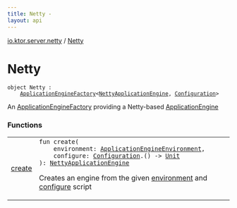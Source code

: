 ```yaml
---
title: Netty - 
layout: api
---
```


<div class='api-docs-breadcrumbs'><a href="../index.html">io.ktor.server.netty</a> / <a href="./index.html">Netty</a></div>

# Netty

<div class="signature"><code><span class="keyword">object </span><span class="identifier">Netty</span>&nbsp;<span class="symbol">:</span>&nbsp;<br/>&nbsp;&nbsp;&nbsp;&nbsp;<a href="../../io.ktor.server.engine/-application-engine-factory/index.html"><span class="identifier">ApplicationEngineFactory</span></a><span class="symbol">&lt;</span><a href="../-netty-application-engine/index.html"><span class="identifier">NettyApplicationEngine</span></a><span class="symbol">,</span>&nbsp;<a href="../-netty-application-engine/-configuration/index.html"><span class="identifier">Configuration</span></a><span class="symbol">&gt;</span></code></div>

An <a href="../../io.ktor.server.engine/-application-engine-factory/index.html">ApplicationEngineFactory</a> providing a Netty-based <a href="../../io.ktor.server.engine/-application-engine/index.html">ApplicationEngine</a>

### Functions

<table class="api-docs-table">
<tbody>
<tr>
<td markdown="1">

<a href="create.html">create</a>


</td>
<td markdown="1">
<div class="signature"><code><span class="keyword">fun </span><span class="identifier">create</span><span class="symbol">(</span><br/>&nbsp;&nbsp;&nbsp;&nbsp;<span class="parameterName" id="io.ktor.server.netty.Netty$create(io.ktor.server.engine.ApplicationEngineEnvironment, kotlin.Function1((io.ktor.server.netty.NettyApplicationEngine.Configuration, kotlin.Unit)))/environment">environment</span><span class="symbol">:</span>&nbsp;<a href="../../io.ktor.server.engine/-application-engine-environment/index.html"><span class="identifier">ApplicationEngineEnvironment</span></a><span class="symbol">, </span><br/>&nbsp;&nbsp;&nbsp;&nbsp;<span class="parameterName" id="io.ktor.server.netty.Netty$create(io.ktor.server.engine.ApplicationEngineEnvironment, kotlin.Function1((io.ktor.server.netty.NettyApplicationEngine.Configuration, kotlin.Unit)))/configure">configure</span><span class="symbol">:</span>&nbsp;<a href="../-netty-application-engine/-configuration/index.html"><span class="identifier">Configuration</span></a><span class="symbol">.</span><span class="symbol">(</span><span class="symbol">)</span>&nbsp;<span class="symbol">-&gt;</span>&nbsp;<a href="https://kotlinlang.org/api/latest/jvm/stdlib/kotlin/-unit/index.html"><span class="identifier">Unit</span></a><br/><span class="symbol">)</span><span class="symbol">: </span><a href="../-netty-application-engine/index.html"><span class="identifier">NettyApplicationEngine</span></a></code></div>

Creates an engine from the given <a href="create.html#io.ktor.server.netty.Netty$create(io.ktor.server.engine.ApplicationEngineEnvironment, kotlin.Function1((io.ktor.server.netty.NettyApplicationEngine.Configuration, kotlin.Unit)))/environment">environment</a> and <a href="create.html#io.ktor.server.netty.Netty$create(io.ktor.server.engine.ApplicationEngineEnvironment, kotlin.Function1((io.ktor.server.netty.NettyApplicationEngine.Configuration, kotlin.Unit)))/configure">configure</a> script


</td>
</tr>
</tbody>
</table>
